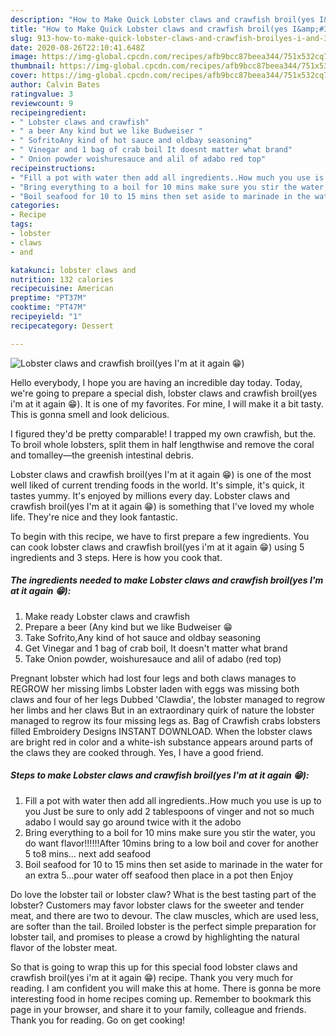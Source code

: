 ```yaml
---
description: "How to Make Quick Lobster claws and crawfish broil(yes I&amp;#39;m at it again 😁)"
title: "How to Make Quick Lobster claws and crawfish broil(yes I&amp;#39;m at it again 😁)"
slug: 913-how-to-make-quick-lobster-claws-and-crawfish-broilyes-i-and-39-m-at-it-again
date: 2020-08-26T22:10:41.648Z
image: https://img-global.cpcdn.com/recipes/afb9bcc87beea344/751x532cq70/lobster-claws-and-crawfish-broilyes-im-at-it-again-😁-recipe-main-photo.jpg
thumbnail: https://img-global.cpcdn.com/recipes/afb9bcc87beea344/751x532cq70/lobster-claws-and-crawfish-broilyes-im-at-it-again-😁-recipe-main-photo.jpg
cover: https://img-global.cpcdn.com/recipes/afb9bcc87beea344/751x532cq70/lobster-claws-and-crawfish-broilyes-im-at-it-again-😁-recipe-main-photo.jpg
author: Calvin Bates
ratingvalue: 3
reviewcount: 9
recipeingredient:
- " Lobster claws and crawfish"
- " a beer Any kind but we like Budweiser "
- " SofritoAny kind of hot sauce and oldbay seasoning"
- " Vinegar and 1 bag of crab boil It doesnt matter what brand"
- " Onion powder woishuresauce and alil of adabo red top"
recipeinstructions:
- "Fill a pot with water then add all ingredients..How much you use is up to you Just be sure to only add 2 tablespoons of vinger and not so much adabo I would say go around twice with it the adobo"
- "Bring everything to a boil for 10 mins make sure you stir the water, you do want flavor!!!!!!After 10mins bring to a low boil and cover for another 5 to8 mins... next add seafood"
- "Boil seafood for 10 to 15 mins then set aside to marinade in the water for an extra 5...pour water off seafood then place in a pot then Enjoy"
categories:
- Recipe
tags:
- lobster
- claws
- and

katakunci: lobster claws and 
nutrition: 132 calories
recipecuisine: American
preptime: "PT37M"
cooktime: "PT47M"
recipeyield: "1"
recipecategory: Dessert

---
```



![Lobster claws and crawfish broil(yes I&#39;m at it again 😁)](https://img-global.cpcdn.com/recipes/afb9bcc87beea344/751x532cq70/lobster-claws-and-crawfish-broilyes-im-at-it-again-😁-recipe-main-photo.jpg)

Hello everybody, I hope you are having an incredible day today. Today, we're going to prepare a special dish, lobster claws and crawfish broil(yes i&#39;m at it again 😁). It is one of my favorites. For mine, I will make it a bit tasty. This is gonna smell and look delicious.

I figured they&#39;d be pretty comparable! I trapped my own crawfish, but the. To broil whole lobsters, split them in half lengthwise and remove the coral and tomalley—the greenish intestinal debris.

Lobster claws and crawfish broil(yes I&#39;m at it again 😁) is one of the most well liked of current trending foods in the world. It's simple, it's quick, it tastes yummy. It's enjoyed by millions every day. Lobster claws and crawfish broil(yes I&#39;m at it again 😁) is something that I've loved my whole life. They're nice and they look fantastic.


To begin with this recipe, we have to first prepare a few ingredients. You can cook lobster claws and crawfish broil(yes i&#39;m at it again 😁) using 5 ingredients and 3 steps. Here is how you cook that.

<!--inarticleads1-->

##### The ingredients needed to make Lobster claws and crawfish broil(yes I&#39;m at it again 😁):

1. Make ready  Lobster claws and crawfish
1. Prepare  a beer (Any kind but we like Budweiser 😁
1. Take  Sofrito,Any kind of hot sauce and oldbay seasoning
1. Get  Vinegar and 1 bag of crab boil, It doesn&#39;t matter what brand
1. Take  Onion powder, woishuresauce and alil of adabo (red top)


Pregnant lobster which had lost four legs and both claws manages to REGROW her missing limbs Lobster laden with eggs was missing both claws and four of her legs Dubbed &#39;Clawdia&#39;, the lobster managed to regrow her limbs and her claws But in an extraordinary quirk of nature the lobster managed to regrow its four missing legs as. Bag of Crawfish crabs lobsters filled Embroidery Designs INSTANT DOWNLOAD. When the lobster claws are bright red in color and a white-ish substance appears around parts of the claws they are cooked through. Yes, I have a good friend. 

<!--inarticleads2-->

##### Steps to make Lobster claws and crawfish broil(yes I&#39;m at it again 😁):

1. Fill a pot with water then add all ingredients..How much you use is up to you Just be sure to only add 2 tablespoons of vinger and not so much adabo I would say go around twice with it the adobo
1. Bring everything to a boil for 10 mins make sure you stir the water, you do want flavor!!!!!!After 10mins bring to a low boil and cover for another 5 to8 mins... next add seafood
1. Boil seafood for 10 to 15 mins then set aside to marinade in the water for an extra 5...pour water off seafood then place in a pot then Enjoy


Do love the lobster tail or lobster claw? What is the best tasting part of the lobster? Customers may favor lobster claws for the sweeter and tender meat, and there are two to devour. The claw muscles, which are used less, are softer than the tail. Broiled lobster is the perfect simple preparation for lobster tail, and promises to please a crowd by highlighting the natural flavor of the lobster meat. 

So that is going to wrap this up for this special food lobster claws and crawfish broil(yes i&#39;m at it again 😁) recipe. Thank you very much for reading. I am confident you will make this at home. There is gonna be more interesting food in home recipes coming up. Remember to bookmark this page in your browser, and share it to your family, colleague and friends. Thank you for reading. Go on get cooking!
